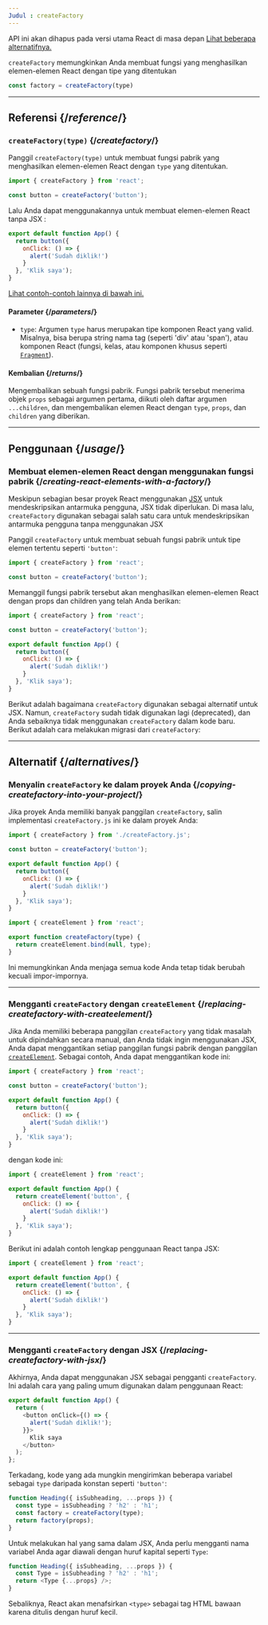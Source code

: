 ```yaml
---
Judul : createFactory
---
```


<Deprecated>

API ini akan dihapus pada versi utama React di masa depan [Lihat beberapa alternatifnya.](#alternatives)

</Deprecated>

<Intro>

`createFactory` memungkinkan Anda membuat fungsi yang menghasilkan elemen-elemen React dengan tipe yang ditentukan

```js
const factory = createFactory(type)
```

</Intro>

<InlineToc />

---

## Referensi {/*reference*/}

### `createFactory(type)` {/*createfactory*/}

Panggil `createFactory(type)` untuk membuat fungsi pabrik yang menghasilkan elemen-elemen React dengan `type` yang ditentukan.

```js
import { createFactory } from 'react';

const button = createFactory('button');
```

Lalu Anda dapat menggunakannya untuk membuat elemen-elemen React tanpa JSX :

```js
export default function App() {
  return button({
    onClick: () => {
      alert('Sudah diklik!')
    }
  }, 'Klik saya');
}
```

[Lihat contoh-contoh lainnya di bawah ini.](#usage)

#### Parameter {/*parameters*/}

* `type`: Argumen `type` harus merupakan tipe komponen React yang valid. Misalnya, bisa berupa string nama tag (seperti 'div' atau 'span'), atau komponen React (fungsi, kelas, atau komponen khusus seperti [`Fragment`](/reference/react/Fragment)).

#### Kembalian {/*returns*/}

Mengembalikan sebuah fungsi pabrik. Fungsi pabrik tersebut menerima objek `props` sebagai argumen pertama, diikuti oleh daftar argumen `...children`, dan mengembalikan elemen React dengan `type`, `props`, dan `children` yang diberikan.

---

## Penggunaan {/*usage*/}

### Membuat elemen-elemen React dengan menggunakan fungsi pabrik {/*creating-react-elements-with-a-factory*/}

Meskipun sebagian besar proyek React menggunakan [JSX](/learn/writing-markup-with-jsx) untuk mendeskripsikan antarmuka pengguna, JSX tidak diperlukan. Di masa lalu, `createFactory` digunakan sebagai salah satu cara untuk mendeskripsikan antarmuka pengguna tanpa menggunakan JSX

Panggil `createFactory` untuk membuat sebuah fungsi pabrik untuk tipe elemen tertentu seperti `'button'`:

```js
import { createFactory } from 'react';

const button = createFactory('button');
```

Memanggil fungsi pabrik tersebut akan menghasilkan elemen-elemen React dengan props dan children yang telah Anda berikan:

<Sandpack>

```js App.js
import { createFactory } from 'react';

const button = createFactory('button');

export default function App() {
  return button({
    onClick: () => {
      alert('Sudah diklik!')
    }
  }, 'Klik saya');
}
```

</Sandpack>

Berikut adalah bagaimana `createFactory` digunakan sebagai alternatif untuk JSX. Namun, `createFactory` sudah tidak digunakan lagi (deprecated), dan Anda sebaiknya tidak menggunakan `createFactory` dalam kode baru. Berikut adalah cara melakukan migrasi dari `createFactory`:

---

## Alternatif {/*alternatives*/}

### Menyalin `createFactory` ke dalam proyek Anda {/*copying-createfactory-into-your-project*/}

Jika proyek Anda memiliki banyak panggilan `createFactory`, salin implementasi `createFactory.js` ini ke dalam proyek Anda:

<Sandpack>

```js App.js
import { createFactory } from './createFactory.js';

const button = createFactory('button');

export default function App() {
  return button({
    onClick: () => {
      alert('Sudah diklik!')
    }
  }, 'Klik saya');
}
```

```js createFactory.js
import { createElement } from 'react';

export function createFactory(type) {
  return createElement.bind(null, type);
}
```

</Sandpack>

Ini memungkinkan Anda menjaga semua kode Anda tetap tidak berubah kecuali impor-impornya.

---

### Mengganti `createFactory` dengan `createElement` {/*replacing-createfactory-with-createelement*/}

Jika Anda memiliki beberapa panggilan `createFactory` yang tidak masalah untuk dipindahkan secara manual, dan Anda tidak ingin menggunakan JSX, Anda dapat menggantikan setiap panggilan fungsi pabrik dengan panggilan [`createElement`](/reference/react/createElement). Sebagai contoh, Anda dapat menggantikan kode ini:

```js {1,3,6}
import { createFactory } from 'react';

const button = createFactory('button');

export default function App() {
  return button({
    onClick: () => {
      alert('Sudah diklik!')
    }
  }, 'Klik saya');
}
```

dengan kode ini:


```js {1,4}
import { createElement } from 'react';

export default function App() {
  return createElement('button', {
    onClick: () => {
      alert('Sudah diklik!')
    }
  }, 'Klik saya');
}
```

Berikut ini adalah contoh lengkap penggunaan React tanpa JSX:

<Sandpack>

```js App.js
import { createElement } from 'react';

export default function App() {
  return createElement('button', {
    onClick: () => {
      alert('Sudah diklik!')
    }
  }, 'Klik saya');
}
```

</Sandpack>

---

### Mengganti `createFactory` dengan JSX {/*replacing-createfactory-with-jsx*/}

Akhirnya, Anda dapat menggunakan JSX sebagai pengganti `createFactory`. Ini adalah cara yang paling umum digunakan dalam penggunaan React:

<Sandpack>

```js App.js
export default function App() {
  return (
    <button onClick={() => {
      alert('Sudah diklik!');
    }}>
      Klik saya
    </button>
  );
};
```

</Sandpack>

<Pitfall>


Terkadang, kode yang ada mungkin mengirimkan beberapa variabel sebagai `type` daripada konstan seperti `'button'`:

```js {3}
function Heading({ isSubheading, ...props }) {
  const type = isSubheading ? 'h2' : 'h1';
  const factory = createFactory(type);
  return factory(props);
}
```

Untuk melakukan hal yang sama dalam JSX, Anda perlu mengganti nama variabel Anda agar diawali dengan huruf kapital seperti `Type`:

```js {2,3}
function Heading({ isSubheading, ...props }) {
  const Type = isSubheading ? 'h2' : 'h1';
  return <Type {...props} />;
}
```

Sebaliknya, React akan menafsirkan `<type>` sebagai tag HTML bawaan karena ditulis dengan huruf kecil.

</Pitfall>
